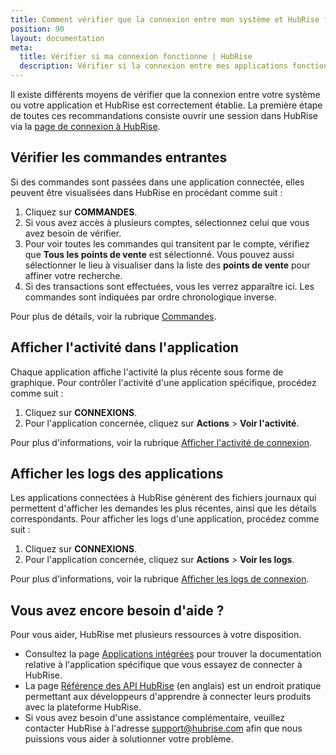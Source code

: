 ```yaml
---
title: Comment vérifier que la connexion entre mon système et HubRise fonctionne correctement ?
position: 90
layout: documentation
meta:
  title: Vérifier si ma connexion fonctionne | HubRise
  description: Vérifier si la connexion entre mes applications fonctionne. Pour ce faire, vérifier les commandes et l'activité de l'application sur le back-office HubRise.
---
```


Il existe différents moyens de vérifier que la connexion entre votre système ou votre application et HubRise est correctement établie. La première étape de toutes ces recommandations consiste ouvrir une session dans HubRise via la [page de connexion à HubRise](https://manager.hubrise.com/login?locale=fr-FR).

## Vérifier les commandes entrantes

Si des commandes sont passées dans une application connectée, elles peuvent être visualisées dans HubRise en procédant comme suit :

1. Cliquez sur **COMMANDES**.
1. Si vous avez accès à plusieurs comptes, sélectionnez celui que vous avez besoin de vérifier.
1. Pour voir toutes les commandes qui transitent par le compte, vérifiez que **Tous les points de vente** est sélectionné. Vous pouvez aussi sélectionner le lieu à visualiser dans la liste des **points de vente** pour affiner votre recherche.
1. Si des transactions sont effectuées, vous les verrez apparaître ici. Les commandes sont indiquées par ordre chronologique inverse.

Pour plus de détails, voir la rubrique [Commandes](/docs/donnees#commandes).

## Afficher l'activité dans l'application

Chaque application affiche l'activité la plus récente sous forme de graphique. Pour contrôler l'activité d'une application spécifique, procédez comme suit :

1. Cliquez sur **CONNEXIONS**.
1. Pour l'application concernée, cliquez sur **Actions** > **Voir l'activité**.

Pour plus d'informations, voir la rubrique [Afficher l'activité de connexion](/docs/connexions#afficher-l-activit-de-connexion).

## Afficher les logs des applications

Les applications connectées à HubRise génèrent des fichiers journaux qui permettent d'afficher les demandes les plus récentes, ainsi que les détails correspondants. Pour afficher les logs d'une application, procédez comme suit :

1. Cliquez sur **CONNEXIONS**.
1. Pour l'application concernée, cliquez sur **Actions** > **Voir les logs**.

Pour plus d'informations, voir la rubrique [Afficher les logs de connexion](/docs/connexions#afficher-les-logs-de-connexion).

## Vous avez encore besoin d'aide ?

Pour vous aider, HubRise met plusieurs ressources à votre disposition.

- Consultez la page [Applications intégrées](/apps/) pour trouver la documentation relative à l'application spécifique que vous essayez de connecter à HubRise.
- La page [Référence des API HubRise](/developers/api/general-concepts) (en anglais) est un endroit pratique permettant aux développeurs d'apprendre à connecter leurs produits avec la plateforme HubRise.
- Si vous avez besoin d'une assistance complémentaire, veuillez contacter HubRise à l'adresse support@hubrise.com afin que nous puissions vous aider à solutionner votre problème.
